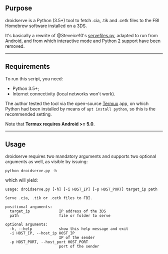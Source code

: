## Purpose

droidserve is a Python (3.5+) tool to fetch .cia, .tik and .cetk files to the FBI Homebrew software installed on a 3DS.

It's basically a rewrite of @Steveice10's [servefiles.py](https://github.com/Steveice10/FBI/blob/master/servefiles/servefiles.py), adapted to run from Android, and from which interactive mode and Python 2 support have been removed.

-----

## Requirements

To run this script, you need:

 * Python 3.5+;
 * Internet connectivity (local networks won't work).

The author tested the tool via the open-source [Termux](https://f-droid.org/app/com.termux) app, on which Python had been installed by means of `apt install python`, so this is the recommended setting.

Note that **Termux requires Android >= 5.0**.

-----

## Usage

droidserve requires two mandatory arguments and supports two optional arguments as well, as visible by issuing:

    python droidserve.py -h

which will yield:

    usage: droidserve.py [-h] [-i HOST_IP] [-p HOST_PORT] target_ip path
    
    Serve .cia, .tik or .cetk files to FBI.
    
    positional arguments:
      target_ip             IP address of the 3DS
      path                  file or folder to serve
    
    optional arguments:
      -h, --help            show this help message and exit
      -i HOST_IP, --host_ip HOST_IP
                            IP of the sender
      -p HOST_PORT, --host_port HOST_PORT
                            port of the sender
